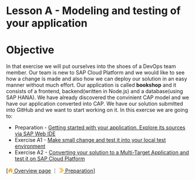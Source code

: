 # Lesson A - Modeling and testing of your application

# Objective 

In that exercise we will put ourselves into the shoes of a DevOps team member. Our team is new to SAP Cloud Platform and we would like to see how a change is made and also how we can deploy our solution in an easy manner without much effort. Our application is called **bookshop** and it consists of a frontend, backend(written in Node.js) and a database(using SAP HANA).  We have already discovered the convinient CAP model and we have our application converted into CAP. We have our solution submitted into GitHub and we want to start working on it. In this exercse we are going to:

* Preparation - [Getting started with your application. Explore its sources via SAP Web IDE](../../prep/A.md)
* Exercise A1 - [Make small change and test it into your local test environment](../../exercises/A1/README.md)
* Exercise A2 - [Converting your solution to a Multi-Target Application and test it on SAP Cloud Platform](../../exercises/A1/README.md)


[[![](../../images/nav-home.png) Overview page](../../README.md) ｜ [![](../../images/nav-next.png) Preparation](../../prep/A.md)]